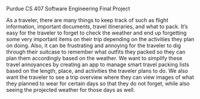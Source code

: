 Purdue CS 407 Software Engineering Final Project

As a traveler, there are many things to keep track of such as flight information, important documents, travel itineraries, and what to pack.  It’s easy for the traveler to forget to check the weather and end up forgetting some very important items on their trip depending on the activities they plan on doing.  Also, it can be frustrating and annoying for the traveler to dig through their suitcase to remember what outfits they packed so they can plan them accordingly based on the weather.  We want to simplify these travel annoyances by creating an app to manage smart travel packing lists based on the length, place, and activities the traveler plans to do.  We also want the traveler to see a trip overview where they can view images of what they planned to wear for certain days so that they do not forget, while also seeing the projected weather for those days as well.

